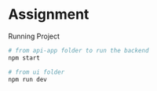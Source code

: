 # Assignment

Running Project


```sh
# from api-app folder to run the backend
npm start

# from ui folder
npm run dev
```

